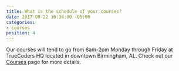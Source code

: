 ```yaml
---
title: What is the schedule of your courses?
date: 2017-09-22 16:36:00 -05:00
categories:
- courses
position: 4
---
```


Our courses will tend to go from 8am-2pm Monday through Friday at TrueCoders HQ located in downtown Birmingham, AL. Check out our [Courses](/courses) page for more details.